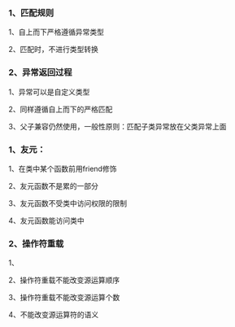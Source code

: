 ### 1、匹配规则

1、自上而下严格遵循异常类型

2、匹配时，不进行类型转换

### 2、异常返回过程



1、异常可以是自定义类型

2、同样遵循自上而下的严格匹配

3、父子兼容仍然使用，一般性原则：匹配子类异常放在父类异常上面



### 1、友元：

1、在类中某个函数前用friend修饰

2、友元函数不是累的一部分

3、友元函数不受类中访问权限的限制

4、友元函数能访问类中

### 2、操作符重载

1、

2、操作符重载不能改变源运算顺序

3、操作符重载不能改变源运算个数

4、不能改变源运算符的语义
